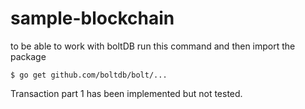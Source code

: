 # sample-blockchain


to be able to work with boltDB run this command and then import the package
```
$ go get github.com/boltdb/bolt/...
```


Transaction part 1 has been implemented but not tested.
